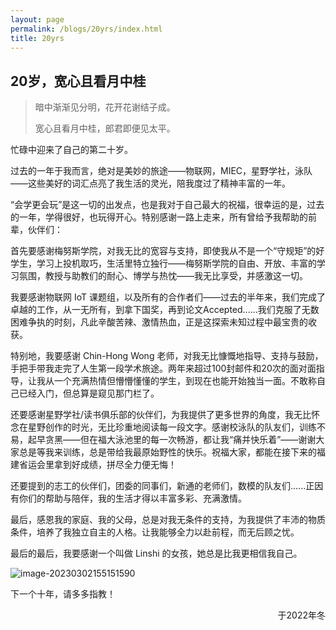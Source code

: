 ```yaml
---
layout: page
permalink: /blogs/20yrs/index.html
title: 20yrs
---
```


## 20岁，宽心且看月中桂

> 暗中渐渐见分明，花开花谢结子成。
>
> 宽心且看月中桂，郎君即便见太平。

忙碌中迎来了自己的第二十岁。

过去的一年于我而言，绝对是美妙的旅途——物联网，MIEC，星野学社，泳队——这些美好的词汇点亮了我生活的灵光，陪我度过了精神丰富的一年。

“会学更会玩”是这一切的出发点，也是我对于自己最大的祝福，很幸运的是，过去的一年，学得很好，也玩得开心。特别感谢一路上走来，所有曾给予我帮助的前辈，伙伴们：

首先要感谢梅努斯学院，对我无比的宽容与支持，即使我从不是一个“守规矩”的好学生，学习上投机取巧，生活里特立独行——梅努斯学院的自由、开放、丰富的学习氛围，教授与助教们的耐心、博学与热忱——我无比享受，并感激这一切。

我要感谢物联网 IoT 课题组，以及所有的合作者们——过去的半年来，我们完成了卓越的工作，从一无所有，到拿下国奖，再到论文Accepted......我们克服了无数困难争执的时刻，凡此辛酸苦辣、激情热血，正是这探索未知过程中最宝贵的收获。

特别地，我要感谢 Chin-Hong Wong 老师，对我无比慷慨地指导、支持与鼓励，手把手带我走完了人生第一段学术旅途。两年来超过100封邮件和20次的面对面指导，让我从一个充满热情但懵懵懂懂的学生，到现在也能开始独当一面。不敢称自己已经入门，但总算是窥见那门栏了。

还要感谢星野学社/读书俱乐部的伙伴们，为我提供了更多世界的角度，我无比怀念在星野创作的时光，无比珍重地阅读每一段文字。感谢校泳队的队友们，训练不易，起早贪黑——但在福大泳池里的每一次畅游，都让我“痛并快乐着”——谢谢大家总是等我来训练，总是带给我最原始野性的快乐。祝福大家，都能在接下来的福建省运会里拿到好成绩，拼尽全力便无悔！

还要提到的志工的伙伴们，团委的同事们，新通的老师们，数模的队友们......正因有你们的帮助与陪伴，我的生活才得以丰富多彩、充满激情。

最后，感恩我的家庭、我的父母，总是对我无条件的支持，为我提供了丰沛的物质条件，培养了我独立自主的人格。让我能够全力以赴前程，而无后顾之忧。

最后的最后，我要感谢一个叫做 Linshi 的女孩，她总是比我更相信我自己。

![image-20230302155151590](https://p.ipic.vip/1lcg1q.png)

下一个十年，请多多指教！

<p align="right">于2022年冬</p>
